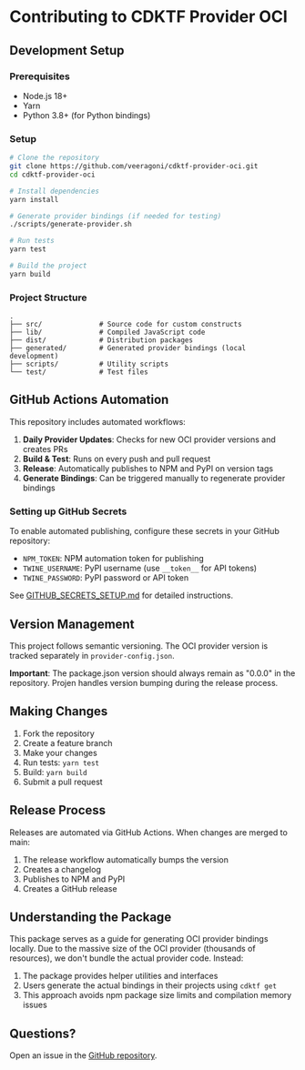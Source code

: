 # Contributing to CDKTF Provider OCI

## Development Setup

### Prerequisites
- Node.js 18+
- Yarn
- Python 3.8+ (for Python bindings)

### Setup
```bash
# Clone the repository
git clone https://github.com/veeragoni/cdktf-provider-oci.git
cd cdktf-provider-oci

# Install dependencies
yarn install

# Generate provider bindings (if needed for testing)
./scripts/generate-provider.sh

# Run tests
yarn test

# Build the project
yarn build
```

### Project Structure
```
.
├── src/              # Source code for custom constructs
├── lib/              # Compiled JavaScript code
├── dist/             # Distribution packages
├── generated/        # Generated provider bindings (local development)
├── scripts/          # Utility scripts
└── test/             # Test files
```

## GitHub Actions Automation

This repository includes automated workflows:

1. **Daily Provider Updates**: Checks for new OCI provider versions and creates PRs
2. **Build & Test**: Runs on every push and pull request
3. **Release**: Automatically publishes to NPM and PyPI on version tags
4. **Generate Bindings**: Can be triggered manually to regenerate provider bindings

### Setting up GitHub Secrets

To enable automated publishing, configure these secrets in your GitHub repository:

- `NPM_TOKEN`: NPM automation token for publishing
- `TWINE_USERNAME`: PyPI username (use `__token__` for API tokens)
- `TWINE_PASSWORD`: PyPI password or API token

See [GITHUB_SECRETS_SETUP.md](./GITHUB_SECRETS_SETUP.md) for detailed instructions.

## Version Management

This project follows semantic versioning. The OCI provider version is tracked separately in `provider-config.json`.

**Important**: The package.json version should always remain as "0.0.0" in the repository. Projen handles version bumping during the release process.

## Making Changes

1. Fork the repository
2. Create a feature branch
3. Make your changes
4. Run tests: `yarn test`
5. Build: `yarn build`
6. Submit a pull request

## Release Process

Releases are automated via GitHub Actions. When changes are merged to main:

1. The release workflow automatically bumps the version
2. Creates a changelog
3. Publishes to NPM and PyPI
4. Creates a GitHub release

## Understanding the Package

This package serves as a guide for generating OCI provider bindings locally. Due to the massive size of the OCI provider (thousands of resources), we don't bundle the actual provider code. Instead:

1. The package provides helper utilities and interfaces
2. Users generate the actual bindings in their projects using `cdktf get`
3. This approach avoids npm package size limits and compilation memory issues

## Questions?

Open an issue in the [GitHub repository](https://github.com/veeragoni/cdktf-provider-oci/issues).